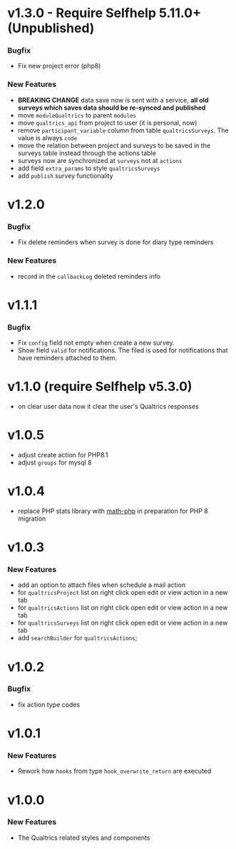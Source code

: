 # v1.3.0 - Require Selfhelp 5.11.0+ (Unpublished)
### Bugfix
 - Fix new project error (php8)

### New Features
 - **BREAKING CHANGE** data save now is sent with a service, **all old surveys which saves data should be re-synced and published**
 - move `moduleQualtrics` to parent `modules`
 - move `qualtrics_api` from project to user (it is personal, now)
 - remove `participant_variable` column from table `qualtricsSurveys`. The value is always `code` 
 - move the relation between project and surveys to be saved in the surveys table instead through the actions table
 - surveys now are synchronized at `surveys` not at `actions`
 - add field `extra_params` to style `qualtricsSurveys`
 - add `publish` survey functionality

# v1.2.0
### Bugfix
 - Fix delete reminders when survey is done for diary type reminders

### New Features
 - record in the `callbackLog` deleted reminders info

# v1.1.1
 ### Bugfix
 - Fix `config` field not empty when create a new survey.
 - Show field `valid` for notifications. The filed is used for notifications that have reminders attached to them.

# v1.1.0 (require Selfhelp v5.3.0)
 -  on clear user data now it clear the user's Qualtrics responses

# v1.0.5
 - adjust create action for PHP8.1
 - adjust `groups` for mysql 8

# v1.0.4
 - replace PHP stats library with [math-php](https://github.com/markrogoyski/math-php) in preparation for PHP 8 migration

# v1.0.3
### New Features
 - add an option to attach files when schedule a mail action
 - for `qualtricsProject` list on right click open edit or view action in a new tab
 - for `qualtricsActions` list on right click open edit or view action in a new tab
 - for `qualtricsSurveys` list on right click open edit or view action in a new tab
 - add `searchBuilder` for `qualtricsActions`;

# v1.0.2
### Bugfix
 - fix action type codes

# v1.0.1

### New Features

 - Rework how `hooks`  from type `hook_overwrite_return` are executed

# v1.0.0

### New Features

 - The Qualtrics related styles and components
